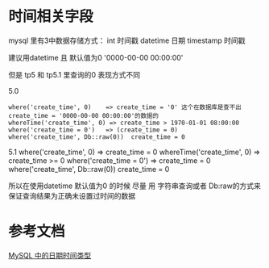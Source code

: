 # 时间相关字段

mysql 里有3中数据存储方式：
int  时间戳
datetime 日期
timestamp 时间戳

建议用datetime 且 默认值为0  '0000-00-00 00:00:00'

但是 tp5 和 tp5.1 里查询的0 表现方式不同

5.0
```
where('create_time', 0)    => create_time = '0' 这个在数据库是查不出 create_time = '0000-00-00 00:00:00'的数据的
whereTime('create_time', 0) => create_time > 1970-01-01 08:00:00
where('create_time = 0')   => (create_time = 0)
where('create_time', Db::raw(0))  create_time = 0

```

5.1
where('create_time', 0)    => create_time = 0
whereTime('create_time', 0) => create_time >= 0
where('create_time = 0')   => create_time = 0
where('create_time', Db::raw(0))  create_time = 0

所以在使用datetime 默认值为0 的时候 尽量 用 字符串查询或者 Db:raw的方式来保证查询结果为正确未设置过时间的数据

# 参考文档

[MySQL 中的日期时间类型](http://www.cnblogs.com/Wayou/p/mysql_data_type_datetime.html?utm_source=tuicool&utm_medium=referral)
